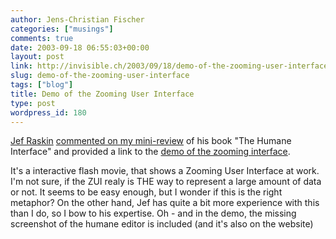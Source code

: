 ```yaml
---
author: Jens-Christian Fischer
categories: ["musings"]
comments: true
date: 2003-09-18 06:55:03+00:00
layout: post
link: http://invisible.ch/2003/09/18/demo-of-the-zooming-user-interface/
slug: demo-of-the-zooming-user-interface
tags: ["blog"]
title: Demo of the Zooming User Interface
type: post
wordpress_id: 180
---
```


[Jef Raskin](http://www.jefraskin.com) [commented on my mini-review](http://www.invisible.ch/archives/000155.html) of his book "The Humane Interface" and provided a link to the [demo of the zooming interface](http://humane.sourceforge.net/the/zoom.html).

It's a interactive flash movie, that shows a Zooming User Interface at work. I'm not sure, if the ZUI realy is THE way to represent a large amount of data or not. It seems to be easy enough, but I wonder if this is the right metaphor? On the other hand, Jef has quite a bit more experience with this than I do, so I bow to his expertise. Oh - and in the demo, the missing screenshot of the humane editor is included (and it's also on the website)
